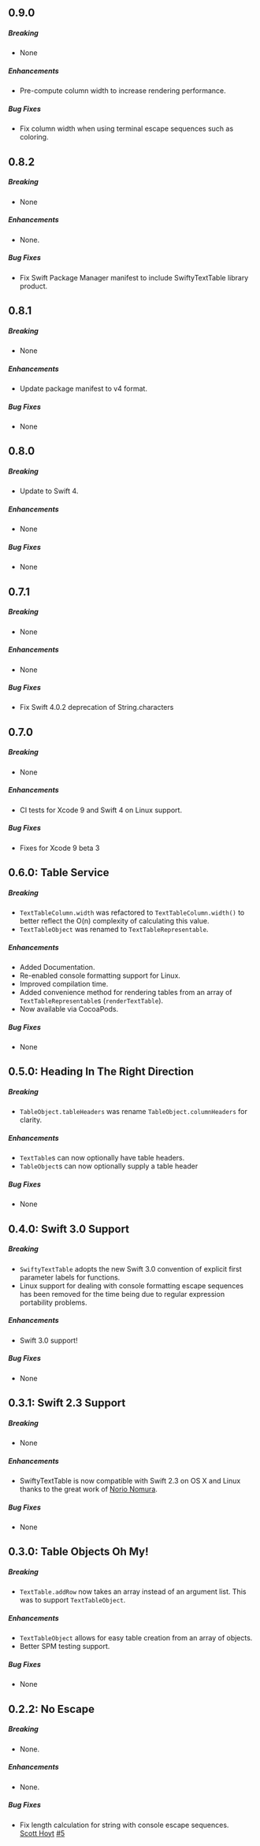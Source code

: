 ## 0.9.0

##### Breaking

* None

##### Enhancements

* Pre-compute column width to increase rendering performance.

##### Bug Fixes

* Fix column width when using terminal escape sequences such as coloring.

## 0.8.2

##### Breaking

* None

##### Enhancements

* None.

##### Bug Fixes

* Fix Swift Package Manager manifest to include SwiftyTextTable library product.

## 0.8.1

##### Breaking

* None

##### Enhancements

* Update package manifest to v4 format.

##### Bug Fixes

* None

## 0.8.0

##### Breaking

* Update to Swift 4.

##### Enhancements

* None

##### Bug Fixes

* None

## 0.7.1

##### Breaking

* None

##### Enhancements

* None

##### Bug Fixes

* Fix Swift 4.0.2 deprecation of String.characters

## 0.7.0

##### Breaking

* None

##### Enhancements

* CI tests for Xcode 9 and Swift 4 on Linux support.

##### Bug Fixes

* Fixes for Xcode 9 beta 3

## 0.6.0: Table Service

##### Breaking

* `TextTableColumn.width` was refactored to `TextTableColumn.width()` to better
  reflect the O(n) complexity of calculating this value.
* `TextTableObject` was renamed to `TextTableRepresentable`.

##### Enhancements

* Added Documentation.
* Re-enabled console formatting support for Linux.
* Improved compilation time.
* Added convenience method for rendering tables from an array of
  `TextTableRepresentable`s (`renderTextTable`).
* Now available via CocoaPods.

##### Bug Fixes

* None

## 0.5.0: Heading In The Right Direction

##### Breaking

* `TableObject.tableHeaders` was rename `TableObject.columnHeaders` for clarity.

##### Enhancements

* `TextTable`s can now optionally have table headers.
* `TableObject`s can now optionally supply a table header

##### Bug Fixes

* None

## 0.4.0: Swift 3.0 Support

##### Breaking

* `SwiftyTextTable` adopts the new Swift 3.0 convention of explicit first
  parameter labels for functions.
* Linux support for dealing with console formatting escape sequences has been
  removed for the time being due to regular expression portability problems.

##### Enhancements

* Swift 3.0 support!

##### Bug Fixes

* None

## 0.3.1: Swift 2.3 Support

##### Breaking

* None

##### Enhancements

* SwiftyTextTable is now compatible with Swift 2.3 on OS X and Linux thanks to
  the great work of [Norio Nomura](https://github.com/norio-nomura).

##### Bug Fixes

* None

## 0.3.0: Table Objects Oh My!

##### Breaking

* `TextTable.addRow` now takes an array instead of an argument list. This was to
  support `TextTableObject`.

##### Enhancements

* `TextTableObject` allows for easy table creation from an array of objects.
* Better SPM testing support.

##### Bug Fixes

* None

## 0.2.2: No Escape

##### Breaking

* None.

##### Enhancements

* None.

##### Bug Fixes

* Fix length calculation for string with console escape sequences.  
  [Scott Hoyt](https://github.com/scottrhoyt)
  [#5](https://github.com/scottrhoyt/SwiftyTextTable/issues/5)
